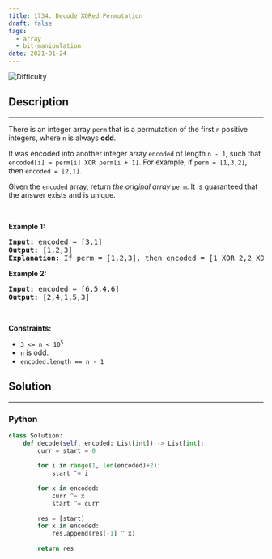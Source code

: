 ```yaml
---
title: 1734. Decode XORed Permutation
draft: false
tags: 
  - array
  - bit-manipulation
date: 2021-01-24
---
```


![Difficulty](https://img.shields.io/badge/Difficulty-Medium-blue.svg)

## Description

---
<p>There is an integer array <code>perm</code> that is a permutation of the first <code>n</code> positive integers, where <code>n</code> is always <strong>odd</strong>.</p>

<p>It was encoded into another integer array <code>encoded</code> of length <code>n - 1</code>, such that <code>encoded[i] = perm[i] XOR perm[i + 1]</code>. For example, if <code>perm = [1,3,2]</code>, then <code>encoded = [2,1]</code>.</p>

<p>Given the <code>encoded</code> array, return <em>the original array</em> <code>perm</code>. It is guaranteed that the answer exists and is unique.</p>

<p>&nbsp;</p>
<p><strong class="example">Example 1:</strong></p>

<pre>
<strong>Input:</strong> encoded = [3,1]
<strong>Output:</strong> [1,2,3]
<strong>Explanation:</strong> If perm = [1,2,3], then encoded = [1 XOR 2,2 XOR 3] = [3,1]
</pre>

<p><strong class="example">Example 2:</strong></p>

<pre>
<strong>Input:</strong> encoded = [6,5,4,6]
<strong>Output:</strong> [2,4,1,5,3]
</pre>

<p>&nbsp;</p>
<p><strong>Constraints:</strong></p>

<ul>
	<li><code>3 &lt;= n &lt;&nbsp;10<sup>5</sup></code></li>
	<li><code>n</code>&nbsp;is odd.</li>
	<li><code>encoded.length == n - 1</code></li>
</ul>


## Solution

---
### Python
``` py title='decode-xored-permutation'
class Solution:
    def decode(self, encoded: List[int]) -> List[int]:
        curr = start = 0
        
        for i in range(1, len(encoded)+2):
            start ^= i
        
        for x in encoded:
            curr ^= x
            start ^= curr
        
        res = [start]
        for x in encoded:
            res.append(res[-1] ^ x)
        
        return res

```


